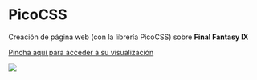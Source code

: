 # PicoCSS

Creación de página web (con la librería PicoCSS) sobre <strong>Final Fantasy IX</strong>

[Pincha aquí para acceder a su visualización](JCruz-8.github.io-PicoCSS)

<img src= "https://i1.wp.com/todasgamers.com/wp-content/uploads/2016/10/final-fantasy-ix.png?fit=1200%2C400">
